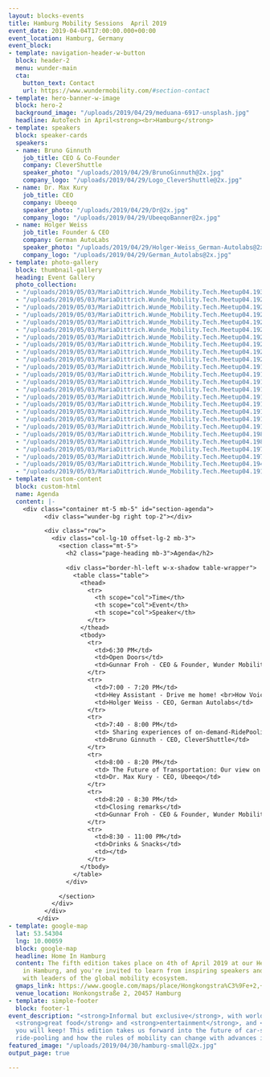 ```yaml
---
layout: blocks-events
title: Hamburg Mobility Sessions  April 2019
event_date: 2019-04-04T17:00:00.000+00:00
event_location: Hamburg, Germany
event_block:
- template: navigation-header-w-button
  block: header-2
  menu: wunder-main
  cta:
    button_text: Contact
    url: https://www.wundermobility.com/#section-contact
- template: hero-banner-w-image
  block: hero-2
  background_image: "/uploads/2019/04/29/meduana-6917-unsplash.jpg"
  headline: AutoTech in April<strong><br>Hamburg</strong>
- template: speakers
  block: speaker-cards
  speakers:
  - name: Bruno Ginnuth
    job_title: CEO & Co-Founder
    company: CleverShuttle
    speaker_photo: "/uploads/2019/04/29/BrunoGinnuth@2x.jpg"
    company_logo: "/uploads/2019/04/29/Logo_CleverShuttle@2x.jpg"
  - name: Dr. Max Kury
    job_title: CEO
    company: Ubeeqo
    speaker_photo: "/uploads/2019/04/29/Dr@2x.jpg"
    company_logo: "/uploads/2019/04/29/UbeeqoBanner@2x.jpg"
  - name: Holger Weiss
    job_title: Founder & CEO
    company: German AutoLabs
    speaker_photo: "/uploads/2019/04/29/Holger-Weiss_German-Autolabs@2x.jpg"
    company_logo: "/uploads/2019/04/29/German_Autolabs@2x.jpg"
- template: photo-gallery
  block: thumbnail-gallery
  heading: Event Gallery
  photo_collection:
  - "/uploads/2019/05/03/MariaDittrich.Wunde_Mobility.Tech.Meetup04.19302-1.jpg"
  - "/uploads/2019/05/03/MariaDittrich.Wunde_Mobility.Tech.Meetup04.19293-1.jpg"
  - "/uploads/2019/05/03/MariaDittrich.Wunde_Mobility.Tech.Meetup04.19275-1.jpg"
  - "/uploads/2019/05/03/MariaDittrich.Wunde_Mobility.Tech.Meetup04.19257-1.jpg"
  - "/uploads/2019/05/03/MariaDittrich.Wunde_Mobility.Tech.Meetup04.19253-1.jpg"
  - "/uploads/2019/05/03/MariaDittrich.Wunde_Mobility.Tech.Meetup04.19219-1.jpg"
  - "/uploads/2019/05/03/MariaDittrich.Wunde_Mobility.Tech.Meetup04.19218-1.jpg"
  - "/uploads/2019/05/03/MariaDittrich.Wunde_Mobility.Tech.Meetup04.19215-1.jpg"
  - "/uploads/2019/05/03/MariaDittrich.Wunde_Mobility.Tech.Meetup04.19213-1.jpg"
  - "/uploads/2019/05/03/MariaDittrich.Wunde_Mobility.Tech.Meetup04.19209-1.jpg"
  - "/uploads/2019/05/03/MariaDittrich.Wunde_Mobility.Tech.Meetup04.19198-1.jpg"
  - "/uploads/2019/05/03/MariaDittrich.Wunde_Mobility.Tech.Meetup04.19193-1.jpg"
  - "/uploads/2019/05/03/MariaDittrich.Wunde_Mobility.Tech.Meetup04.19186-1.jpg"
  - "/uploads/2019/05/03/MariaDittrich.Wunde_Mobility.Tech.Meetup04.19184-1.jpg"
  - "/uploads/2019/05/03/MariaDittrich.Wunde_Mobility.Tech.Meetup04.19164-1.jpg"
  - "/uploads/2019/05/03/MariaDittrich.Wunde_Mobility.Tech.Meetup04.19154-1.jpg"
  - "/uploads/2019/05/03/MariaDittrich.Wunde_Mobility.Tech.Meetup04.19133-1.jpg"
  - "/uploads/2019/05/03/MariaDittrich.Wunde_Mobility.Tech.Meetup04.19108-1.jpg"
  - "/uploads/2019/05/03/MariaDittrich.Wunde_Mobility.Tech.Meetup04.19103-1.jpg"
  - "/uploads/2019/05/03/MariaDittrich.Wunde_Mobility.Tech.Meetup04.1988-1.jpg"
  - "/uploads/2019/05/03/MariaDittrich.Wunde_Mobility.Tech.Meetup04.1981-1.jpg"
  - "/uploads/2019/05/03/MariaDittrich.Wunde_Mobility.Tech.Meetup04.1975-1.jpg"
  - "/uploads/2019/05/03/MariaDittrich.Wunde_Mobility.Tech.Meetup04.1974-1.jpg"
  - "/uploads/2019/05/03/MariaDittrich.Wunde_Mobility.Tech.Meetup04.1940-1.jpg"
  - "/uploads/2019/05/03/MariaDittrich.Wunde_Mobility.Tech.Meetup04.1917-1.jpg"
- template: custom-content
  block: custom-html
  name: Agenda
  content: |-
    <div class="container mt-5 mb-5" id="section-agenda">
          <div class="wunder-bg right top-2"></div>

          <div class="row">
            <div class="col-lg-10 offset-lg-2 mb-3">
              <section class="mt-5">
                <h2 class="page-heading mb-3">Agenda</h2>

                <div class="border-hl-left w-x-shadow table-wrapper">
                  <table class="table">
                    <thead>
                      <tr>
                        <th scope="col">Time</th>
                        <th scope="col">Event</th>
                        <th scope="col">Speaker</th>
                      </tr>
                    </thead>
                    <tbody>
                      <tr>
                        <td>6:30 PM</td>
                        <td>Open Doors</td>
                        <td>Gunnar Froh - CEO & Founder, Wunder Mobility</td>
                      </tr>
                      <tr>
                        <td>7:00 - 7:20 PM</td>
                        <td>Hey Assistant - Drive me home! <br>How Voice AI will change the rules in mobility?</td>
                        <td>Holger Weiss - CEO, German Autolabs</td>
                      </tr>
                      <tr>
                        <td>7:40 - 8:00 PM</td>
                        <td> Sharing experiences of on-demand-RidePooling in Germany</td>
                        <td>Bruno Ginnuth - CEO, CleverShuttle</td>
                      </tr>
                      <tr>
                        <td>8:00 - 8:20 PM</td>
                        <td> The Future of Transportation: Our view on New Mobility and Carsharing</td>
                        <td>Dr. Max Kury - CEO, Ubeeqo</td>
                      </tr>
                      <tr>
                        <td>8:20 - 8:30 PM</td>
                        <td>Closing remarks</td>
                        <td>Gunnar Froh - CEO & Founder, Wunder Mobility</td>
                      </tr>
                      <tr>
                        <td>8:30 - 11:00 PM</td>
                        <td>Drinks & Snacks</td>
                        <td></td>
                      </tr>
                    </tbody>
                  </table>
                </div>

              </section>
            </div>
          </div>
        </div>
- template: google-map
  lat: 53.54304
  lng: 10.00059
  block: google-map
  headline: Home In Hamburg
  content: The fifth edition takes place on 4th of April 2019 at our Headquarters
    in Hamburg, and you're invited to learn from inspiring speakers and to connect
    with leaders of the global mobility ecosystem.
  gmaps_link: https://www.google.com/maps/place/Hongkongstra%C3%9Fe+2,+20457+Hamburg/data=!4m2!3m1!1s0x47b18efc49761015:0x4a9d0b4a925d10eb?sa=X&ved=2ahUKEwi37I_Om6XhAhXREVAKHX2aAE8Q8gEwAHoECAoQAQ
  venue_location: Honkongstraße 2, 20457 Hamburg
- template: simple-footer
  block: footer-1
event_description: "<strong>Informal but exclusive</strong>, with world class speakers,
  <strong>great food</strong> and <strong>entertainment</strong>, and <strong>connections</strong>
  you will keep! This edition takes us forward into the future of car-sharing and
  ride-pooling and how the rules of mobility can change with advances in Voice AI."
featured_image: "/uploads/2019/04/30/hamburg-small@2x.jpg"
output_page: true

---
```

